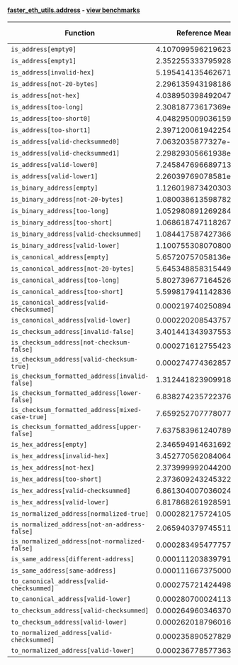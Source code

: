 #### [faster_eth_utils.address](https://github.com/BobTheBuidler/faster-eth-utils/blob/BobTheBuidler-patch-2/faster_eth_utils/address.py) - [view benchmarks](https://github.com/BobTheBuidler/faster-eth-utils/blob/BobTheBuidler-patch-2/benchmarks/test_address_benchmarks.py)

| Function | Reference Mean | Faster Mean | % Change | Speedup (%) | x Faster | Faster |
|----------|---------------|-------------|----------|-------------|----------|--------|
| `is_address[empty0]` | 4.107099596219623e-05 | 2.8741135846961092e-05 | 30.02% | 42.90% | 1.43x | ✅ |
| `is_address[empty1]` | 2.352255333795928e-05 | 8.50203195581433e-06 | 63.86% | 176.67% | 2.77x | ✅ |
| `is_address[invalid-hex]` | 5.195414135462671e-05 | 4.107370534015492e-05 | 20.94% | 26.49% | 1.26x | ✅ |
| `is_address[not-20-bytes]` | 2.2961359431981864e-05 | 8.369385099418658e-06 | 63.55% | 174.35% | 2.74x | ✅ |
| `is_address[not-hex]` | 4.038950398492047e-05 | 2.8956630809072998e-05 | 28.31% | 39.48% | 1.39x | ✅ |
| `is_address[too-long]` | 2.30818773617369e-05 | 8.499575168424635e-06 | 63.18% | 171.57% | 2.72x | ✅ |
| `is_address[too-short0]` | 4.048295009036159e-05 | 2.866623344912176e-05 | 29.19% | 41.22% | 1.41x | ✅ |
| `is_address[too-short1]` | 2.3971200619422545e-05 | 8.626849219903037e-06 | 64.01% | 177.87% | 2.78x | ✅ |
| `is_address[valid-checksummed0]` | 7.0632035877327e-05 | 5.989816141654465e-05 | 15.20% | 17.92% | 1.18x | ✅ |
| `is_address[valid-checksummed1]` | 2.29829305661938e-05 | 8.486629661190317e-06 | 63.07% | 170.81% | 2.71x | ✅ |
| `is_address[valid-lower0]` | 7.245847696689713e-05 | 6.109969737258532e-05 | 15.68% | 18.59% | 1.19x | ✅ |
| `is_address[valid-lower1]` | 2.26039769078581e-05 | 8.53657914598723e-06 | 62.23% | 164.79% | 2.65x | ✅ |
| `is_binary_address[empty]` | 1.1260198734203038e-05 | 7.971740778956424e-06 | 29.20% | 41.25% | 1.41x | ✅ |
| `is_binary_address[not-20-bytes]` | 1.0800386135987829e-05 | 7.848634816254898e-06 | 27.33% | 37.61% | 1.38x | ✅ |
| `is_binary_address[too-long]` | 1.0529808912692845e-05 | 7.877154080360906e-06 | 25.19% | 33.68% | 1.34x | ✅ |
| `is_binary_address[too-short]` | 1.0686187471182677e-05 | 7.868535737469498e-06 | 26.37% | 35.81% | 1.36x | ✅ |
| `is_binary_address[valid-checksummed]` | 1.084417587427366e-05 | 8.060308147702268e-06 | 25.67% | 34.54% | 1.35x | ✅ |
| `is_binary_address[valid-lower]` | 1.1007553080708002e-05 | 7.795682656179304e-06 | 29.18% | 41.20% | 1.41x | ✅ |
| `is_canonical_address[empty]` | 5.65720757058136e-06 | 4.5002457834636306e-06 | 20.45% | 25.71% | 1.26x | ✅ |
| `is_canonical_address[not-20-bytes]` | 5.6453488583154494e-06 | 4.479035140363675e-06 | 20.66% | 26.04% | 1.26x | ✅ |
| `is_canonical_address[too-long]` | 5.802739677164526e-06 | 4.556732879420428e-06 | 21.47% | 27.34% | 1.27x | ✅ |
| `is_canonical_address[too-short]` | 5.599817941142836e-06 | 4.437430175601738e-06 | 20.76% | 26.20% | 1.26x | ✅ |
| `is_canonical_address[valid-checksummed]` | 0.00021974025089489357 | 7.447544534131314e-05 | 66.11% | 195.05% | 2.95x | ✅ |
| `is_canonical_address[valid-lower]` | 0.0002202085437573577 | 7.409245376725938e-05 | 66.35% | 197.21% | 2.97x | ✅ |
| `is_checksum_address[invalid-false]` | 3.401441343937553e-06 | 2.033917603685557e-06 | 40.20% | 67.24% | 1.67x | ✅ |
| `is_checksum_address[not-checksum-false]` | 0.0002716127554238031 | 9.038140245970707e-05 | 66.72% | 200.52% | 3.01x | ✅ |
| `is_checksum_address[valid-checksum-true]` | 0.00027477436285721523 | 8.944748380101058e-05 | 67.45% | 207.19% | 3.07x | ✅ |
| `is_checksum_formatted_address[invalid-false]` | 1.312441823909918e-05 | 8.839868968671785e-06 | 32.65% | 48.47% | 1.48x | ✅ |
| `is_checksum_formatted_address[lower-false]` | 6.838274235722376e-05 | 4.789978305635016e-05 | 29.95% | 42.76% | 1.43x | ✅ |
| `is_checksum_formatted_address[mixed-case-true]` | 7.659252707778077e-05 | 5.771677506155629e-05 | 24.64% | 32.70% | 1.33x | ✅ |
| `is_checksum_formatted_address[upper-false]` | 7.637583961240789e-05 | 5.8706306343991146e-05 | 23.13% | 30.10% | 1.30x | ✅ |
| `is_hex_address[empty]` | 2.3465949146316928e-05 | 1.648151918138776e-05 | 29.76% | 42.38% | 1.42x | ✅ |
| `is_hex_address[invalid-hex]` | 3.452770562084064e-05 | 2.8664103471604493e-05 | 16.98% | 20.46% | 1.20x | ✅ |
| `is_hex_address[not-hex]` | 2.3739999920442003e-05 | 1.6830048220588458e-05 | 29.11% | 41.06% | 1.41x | ✅ |
| `is_hex_address[too-short]` | 2.373609243245322e-05 | 1.687990751031416e-05 | 28.89% | 40.62% | 1.41x | ✅ |
| `is_hex_address[valid-checksummed]` | 6.861304007036024e-05 | 5.895556565783117e-05 | 14.08% | 16.38% | 1.16x | ✅ |
| `is_hex_address[valid-lower]` | 6.817868261928591e-05 | 6.040373499764046e-05 | 11.40% | 12.87% | 1.13x | ✅ |
| `is_normalized_address[normalized-true]` | 0.00028217572410596216 | 0.00010499076974955413 | 62.79% | 168.76% | 2.69x | ✅ |
| `is_normalized_address[not-an-address-false]` | 2.0659403797455115e-05 | 1.5142862410063977e-05 | 26.70% | 36.43% | 1.36x | ✅ |
| `is_normalized_address[not-normalized-false]` | 0.0002834954777578298 | 0.00010459827298035553 | 63.10% | 171.03% | 2.71x | ✅ |
| `is_same_address[different-address]` | 0.0001112038397911315 | 4.1004732970227105e-05 | 63.13% | 171.20% | 2.71x | ✅ |
| `is_same_address[same-address]` | 0.0001116673750000404 | 4.064907569524548e-05 | 63.60% | 174.71% | 2.75x | ✅ |
| `to_canonical_address[valid-checksummed]` | 0.0002757214244988888 | 8.068987076109775e-05 | 70.74% | 241.71% | 3.42x | ✅ |
| `to_canonical_address[valid-lower]` | 0.00028070002411382584 | 7.975003796807964e-05 | 71.59% | 251.97% | 3.52x | ✅ |
| `to_checksum_address[valid-checksummed]` | 0.0002649603463704798 | 7.942705645442208e-05 | 70.02% | 233.59% | 3.34x | ✅ |
| `to_checksum_address[valid-lower]` | 0.0002620187960163777 | 8.230762304932793e-05 | 68.59% | 218.34% | 3.18x | ✅ |
| `to_normalized_address[valid-checksummed]` | 0.00023589052782976245 | 6.878022306580534e-05 | 70.84% | 242.96% | 3.43x | ✅ |
| `to_normalized_address[valid-lower]` | 0.0002367785773631034 | 6.933442746894696e-05 | 70.72% | 241.50% | 3.42x | ✅ |
